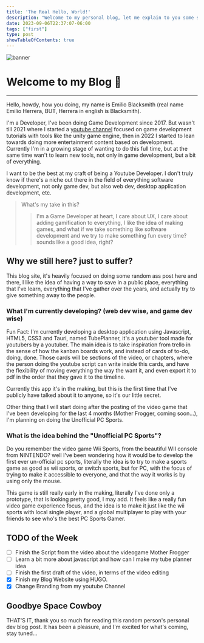 ```yaml
---
title: 'The Real Hello, World!'
description: "Welcome to my personal blog, let me explain to you some small things about the reason behind this blog and what's coming for you."
date: 2023-09-06T22:37:07-06:00
tags: ["first"]
type: post
showTableOfContents: true
---
```


![banner](/banner-slice.jpg)

# Welcome to my Blog :cowboy_hat_face:
---

Hello, howdy, how you doing, my name is Emilio Blacksmith (real name Emilio Herrera, BUT, Herrera in english is Blacksmith).

I'm a Developer, I've been doing Game Development since 2017. But wasn't till 2021 where I started a [youtube channel](https://www.youtube.com/@EmilioBlacksmith) focused on game development tutorials with tools like the unity game engine, then in 2022 I started to lean towards doing more entertainment content based on development. Currently I'm in a growing stage of wanting to do this full time, but at the same time wan't to learn new tools, not only in game development, but a bit of everything.

I want to be the best at my craft of being a Youtube Developer. I don't truly know if there's a niche out there in the field of everything software development, not only game dev, but also web dev, desktop application development, etc.

> What's my take in this?
>> I'm a Game Developer at heart, I care about UX, I care about adding gamification to everything, I like the idea of making games, and what if we take something like software development and we try to make something fun every time? sounds like a good idea, right?

## Why we still here? just to suffer?

This blog site, it's heavily focused on doing some random ass post here and there, I like the idea of having a way to save in a public place, everything that I've learn, everything that I've gather over the years, and actually try to give something away to the people.

### What I'm currently developing? (web dev wise, and game dev wise)

Fun Fact: I'm currently developing a desktop application using Javascript, HTML5, CSS3 and Tauri, named TubePlanner, it's a youtuber tool made for youtubers by a youtuber. The main idea is to take inspiration from trello in the sense of how the kanban boards work, and instead of cards of to-do, doing, done. Those cards will be sections of the video, or chapters, where the person doing the youtube script can write inside this cards, and have the flexibility of moving everything the way the want it, and even export it to pdf in the order that they gave it to the timeline.

Currently this app it's in the making, but this is the first time that I've publicly have talked about it to anyone, so it's our little secret.

Other thing that I will start doing after the posting of the video game that I've been developing for the last 4 months (Mother Frogger, coming soon...), I'm planning on doing the Unofficial PC Sports.

### What is the idea behind the "Unofficial PC Sports"?

Do you remember the video game Wii Sports, from the beautiful WII console from NINTENDO? well I've been wondering how it would be to develop the first ever un-official pc sports, literally the idea is to try to make a sports game as good as wii sports, or switch sports, but for PC, with the focus of trying to make it accessible to everyone, and that the way it works is by using only the mouse.

This game is still really early in the making, literally I've done only a prototype, that is looking pretty good, I may add. It feels like a really fun video game experience focus, and the idea is to make it just like the wii sports with local single player, and a global multiplayer to play with your friends to see who's the best PC Sports Gamer.

## TODO of the Week

- [ ] Finish the Script from the video about the videogame Mother Frogger
- [ ] Learn a bit more about javascript and how can I make my tube planner idea
- [ ] Finish the first draft of the video, in terms of the video editing
- [x] Finish my Blog Website using HUGO.
- [x] Change Branding from my youtube Channel

## Goodbye Space Cowboy

THAT'S IT, thank you so much for reading this random person's personal dev blog post. It has been a pleasure, and I'm excited for what's coming, stay tuned...